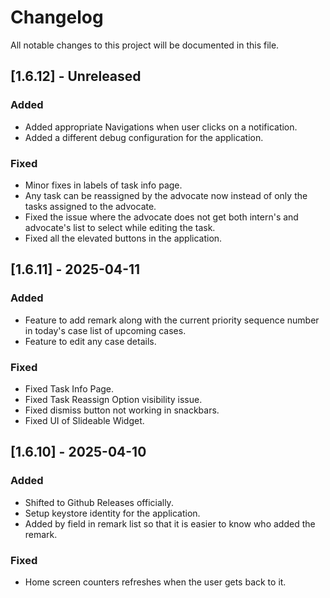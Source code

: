 # Changelog

All notable changes to this project will be documented in this file.

## [1.6.12] - Unreleased

### Added

- Added appropriate Navigations when user clicks on a notification.
- Added a different debug configuration for the application.

### Fixed

- Minor fixes in labels of task info page.
- Any task can be reassigned by the advocate now instead of only the tasks assigned to the advocate.
- Fixed the issue where the advocate does not get both intern's and advocate's list to select while editing the task.
- Fixed all the elevated buttons in the application.


## [1.6.11] - 2025-04-11

### Added

- Feature to add remark along with the current priority sequence number in today's case list of
  upcoming cases.
- Feature to edit any case details.

### Fixed

- Fixed Task Info Page.
- Fixed Task Reassign Option visibility issue.
- Fixed dismiss button not working in snackbars.
- Fixed UI of Slideable Widget.


## [1.6.10] - 2025-04-10

### Added

- Shifted to Github Releases officially.
- Setup keystore identity for the application.
- Added by field in remark list so that it is easier to know who added the remark.

### Fixed

- Home screen counters refreshes when the user gets back to it.
